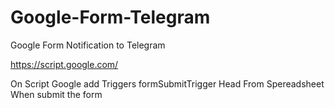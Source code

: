 # Google-Form-Telegram
Google Form Notification to Telegram

https://script.google.com/

On Script Google
add Triggers
 formSubmitTrigger
 Head
 From Spereadsheet
 When submit the form
